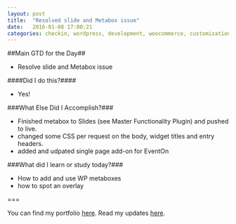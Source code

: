 ```yaml
---
layout: post
title:  "Resolved slide and Metabox issue"
date:   2016-01-08 17:00:21
categories: checkin, wordpress, development, woocommerce, customization
---
```


##Main GTD for the Day##

- Resolve slide and Metabox issue

####Did I do this?####

- Yes!

###What Else Did I Accomplish?###

- Finished metabox to Slides (see Master Functionality Plugin) and pushed to live.
- changed some CSS per request on the body, widget titles and entry headers.
- added and udpated single page add-on for EventOn

###What did I learn or study today?###

- How to add and use WP metaboxes
- how to spot an overlay

===

You can find my portfolio [here][FPSportfolio].
Read my updates [here][n8finch].

[FPSportfolio]: http://finchproservices.com/portfolio
[n8finch]: http://n8finch.com
